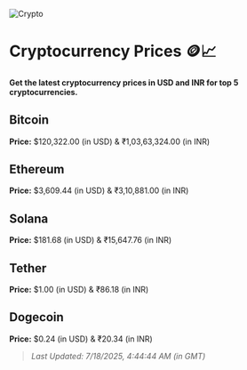 
![Crypto](https://www.techguide.com.au/wp-content/uploads/2020/11/crypto3.jpeg)

# Cryptocurrency Prices 🪙📈

#### Get the latest cryptocurrency prices in USD and INR for top 5 cryptocurrencies.

## Bitcoin

**Price:** $120,322.00 (in USD) & ₹1,03,63,324.00 (in INR)

## Ethereum

**Price:** $3,609.44 (in USD) & ₹3,10,881.00 (in INR)

## Solana

**Price:** $181.68 (in USD) & ₹15,647.76 (in INR)

## Tether

**Price:** $1.00 (in USD) & ₹86.18 (in INR)

## Dogecoin

**Price:** $0.24 (in USD) & ₹20.34 (in INR)

> _Last Updated: 7/18/2025, 4:44:44 AM (in GMT)_
